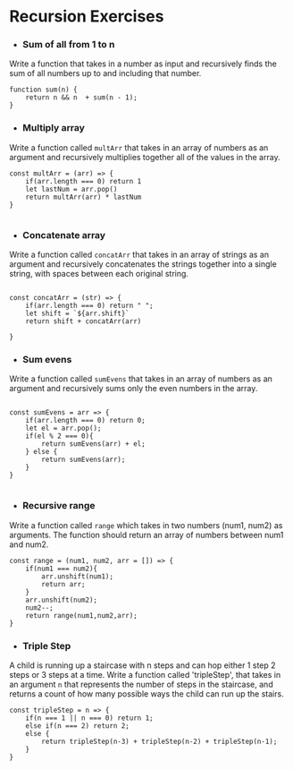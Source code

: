# Recursion Exercises

- ### Sum of all from 1 to n

Write a function that takes in a number as input and recursively finds the sum of all numbers up to and including that number.

```
function sum(n) {
    return n && n  + sum(n - 1);
}

```


- ### Multiply array

Write a function called `multArr` that takes in an array of numbers as an argument and recursively multiplies together all of the values in the array.

```
const multArr = (arr) => {
    if(arr.length === 0) return 1
    let lastNum = arr.pop()
    return multArr(arr) * lastNum
}


```

- ### Concatenate array

Write a function called `concatArr` that takes in an array of strings as an argument and recursively concatenates the strings together into a single string, with spaces between each original string.

```

const concatArr = (str) => {
    if(arr.length === 0) return " ";
    let shift = `${arr.shift}`
    return shift + concatArr(arr)
    
}

```

- ### Sum evens

Write a function called `sumEvens` that takes in an array of numbers as an argument and recursively sums only the even numbers in the array.

```

const sumEvens = arr => {
    if(arr.length === 0) return 0;
    let el = arr.pop();
    if(el % 2 === 0){
        return sumEvens(arr) + el;
    } else {
        return sumEvens(arr);
    }
}


```

- ### Recursive range

Write a function called `range` which takes in two numbers (num1, num2) as arguments. The function should return an array of numbers between num1 and num2.

```
const range = (num1, num2, arr = []) => {
    if(num1 === num2){
        arr.unshift(num1);
        return arr;
    }
    arr.unshift(num2);
    num2--;
    return range(num1,num2,arr);
}

```


- ### Triple Step

A child is running up a staircase with n steps and can hop either 1 step 2 steps or 3 steps at a time. Write a function called 'tripleStep', that takes in an argument `n` that represents the number of steps in the staircase, and returns a count of how many possible ways the child can run up the stairs.

```
const tripleStep = n => {
    if(n === 1 || n === 0) return 1;
    else if(n === 2) return 2;
    else {
        return tripleStep(n-3) + tripleStep(n-2) + tripleStep(n-1);
    }
}
```



